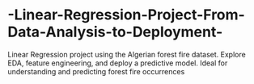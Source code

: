 # -Linear-Regression-Project-From-Data-Analysis-to-Deployment-
Linear Regression project using the Algerian forest fire dataset. Explore EDA, feature engineering, and deploy a predictive model. Ideal for understanding and predicting forest fire occurrences
